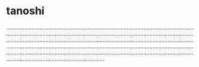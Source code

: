 # tanoshi
.............................................................................................................................................................................................................................................................................................................................................................................................................................................................................................................................................................................................................................................................................................................